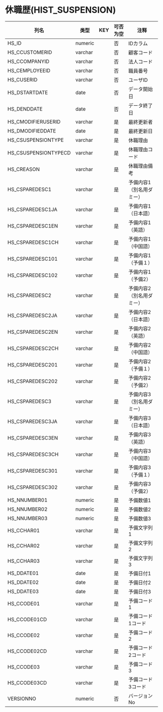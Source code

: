 # 休職歴(HIST_SUSPENSION)
| 列名   | 类型   | KEY  | 可否为空 | 注释   |
| ---- | ---- | ---- | ---- | ---- |
|HS_ID|numeric||否|IDカラム  |
|HS_CCUSTOMERID|varchar||否|顧客コード|
|HS_CCOMPANYID|varchar||否|法人コード|
|HS_CEMPLOYEEID|varchar||否|職員番号|
|HS_CUSERID|varchar||否|ユーザID|
|HS_DSTARTDATE|date||否|データ開始日|
|HS_DENDDATE|date||否|データ終了日|
|HS_CMODIFIERUSERID|varchar||是|最終更新者|
|HS_DMODIFIEDDATE|date||是|最終更新日|
|HS_CSUSPENSIONTYPE|varchar||是|休職理由|
|HS_CSUSPENSIONTYPECD|varchar||是|休職理由コード|
|HS_CREASON|varchar||是|休職理由備考|
|HS_CSPAREDESC1|varchar||是|予備内容1（別名用ダミー）|
|HS_CSPAREDESC1JA|varchar||是|予備内容1（日本語）|
|HS_CSPAREDESC1EN|varchar||是|予備内容1（英語）|
|HS_CSPAREDESC1CH|varchar||是|予備内容1（中国語）|
|HS_CSPAREDESC101|varchar||是|予備内容1（予備１）|
|HS_CSPAREDESC102|varchar||是|予備内容1（予備2）|
|HS_CSPAREDESC2|varchar||是|予備内容2（別名用ダミー）|
|HS_CSPAREDESC2JA|varchar||是|予備内容2（日本語）|
|HS_CSPAREDESC2EN|varchar||是|予備内容2（英語）|
|HS_CSPAREDESC2CH|varchar||是|予備内容2（中国語）|
|HS_CSPAREDESC201|varchar||是|予備内容2（予備１）|
|HS_CSPAREDESC202|varchar||是|予備内容2（予備2）|
|HS_CSPAREDESC3|varchar||是|予備内容3（別名用ダミー）|
|HS_CSPAREDESC3JA|varchar||是|予備内容3（日本語）|
|HS_CSPAREDESC3EN|varchar||是|予備内容3（英語）|
|HS_CSPAREDESC3CH|varchar||是|予備内容3（中国語）|
|HS_CSPAREDESC301|varchar||是|予備内容3（予備１）|
|HS_CSPAREDESC302|varchar||是|予備内容3（予備2）|
|HS_NNUMBER01|numeric||是|予備数値1|
|HS_NNUMBER02|numeric||是|予備数値2|
|HS_NNUMBER03|numeric||是|予備数値3|
|HS_CCHAR01|varchar||是|予備文字列1|
|HS_CCHAR02|varchar||是|予備文字列2|
|HS_CCHAR03|varchar||是|予備文字列3|
|HS_DDATE01|date||是|予備日付1|
|HS_DDATE02|date||是|予備日付2|
|HS_DDATE03|date||是|予備日付3|
|HS_CCODE01|varchar||是|予備コード1|
|HS_CCODE01CD|varchar||是|予備コード1コード|
|HS_CCODE02|varchar||是|予備コード2|
|HS_CCODE02CD|varchar||是|予備コード2コード|
|HS_CCODE03|varchar||是|予備コード3|
|HS_CCODE03CD|varchar||是|予備コード3コード|
|VERSIONNO|numeric||否|バージョンNo  |
